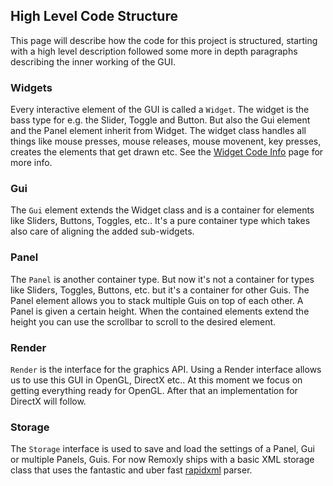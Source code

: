 ## High Level Code Structure

This page will describe how the code for this project is structured, starting
with a high level description followed some more in depth paragraphs describing 
the inner working of the GUI.

### Widgets

Every interactive element of the GUI is called a `Widget`.  The widget is the 
bass type for e.g. the Slider, Toggle and Button. But also the Gui element
and the Panel element inherit from Widget. The widget class handles all things
like mouse presses, mouse releases, mouse movenent, key presses, creates the 
elements that get drawn etc. See the [Widget Code Info](/documentation/0004/widget-code-info)
page for more info.

### Gui

The `Gui` element extends the Widget class and is a container for elements like
Sliders, Buttons, Toggles, etc.. It's a pure container type which takes also 
care of aligning the added sub-widgets. 

### Panel

The `Panel` is another container type. But now it's not a container for types
like Sliders, Toggles, Buttons, etc. but it's a container for other Guis. The 
Panel element allows you to stack multiple Guis on top of each other. A Panel 
is given a certain height. When the contained elements extend the height you can 
use the scrollbar to scroll to the desired element.

### Render

`Render` is the interface for the graphics API. Using a Render interface allows
us to use this GUI in OpenGL, DirectX etc.. At this moment we focus on getting 
everything ready for OpenGL. After that an implementation for DirectX will follow.

### Storage

The `Storage` interface is used to save and load the settings of a Panel, Gui or multiple
Panels, Guis. For now Remoxly ships with a basic XML storage class that uses the 
fantastic and uber fast [rapidxml](http://rapidxml.sourceforge.net/) parser. 